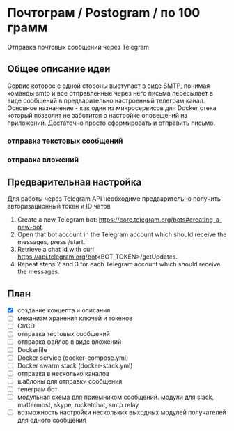 # Почтограм / Postogram / по 100 грамм
Отправка почтовых сообщений через  Telegram


## Общее описание идеи
Сервис которое с одной стороны выступает в виде SMTP, понимая команды smtp и все отправленные через него письма пересылает в виде сообщений в предварительно 
настроенный телеграм канал. Основное назначение - как один из микросервисов для Docker стека который позволит не заботится о настройке 
оповещений из приложений. Достаточно просто сформировать и отправить письмо. 

### отправка текстовых сообщений
### отправка вложений

## Предварительная настройка
Для работы через Telegram API необходиме предварительно получить авторизационный токен и ID чатов
1. Create a new Telegram bot: https://core.telegram.org/bots#creating-a-new-bot.
2. Open that bot account in the Telegram account which should receive the messages, press /start.
3. Retrieve a chat id with curl https://api.telegram.org/bot<BOT_TOKEN>/getUpdates.
4. Repeat steps 2 and 3 for each Telegram account which should receive the messages.



## План
- [x] создание концепта и описания
- [ ] механизм хранения ключей и токенов
- [ ] CI/CD
- [ ] отправка тестовых сообщений
- [ ] отправка файлов в виде вложений
- [ ] Dockerfile
- [ ] Docker service (docker-compose.yml)
- [ ] Docker swarm stack (docker-stack.yml)
- [ ] отправка в несколько каналов
- [ ] шаблоны для отправки сообщения
- [ ] телеграм бот
- [ ] модульная схема для приемником сообщений. модули для slack, mattermost, skype, rocketchat, smtp relay
- [ ] возможность настройки нескольких выходных модулей получателей для одного сообщения
